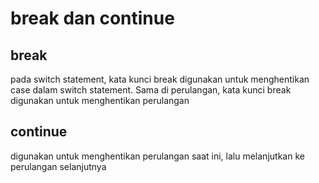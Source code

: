 # break dan continue

## break

pada switch statement, kata kunci break digunakan untuk menghentikan case dalam switch statement.
Sama di perulangan, kata kunci break digunakan untuk menghentikan perulangan

## continue

digunakan untuk menghentikan perulangan saat ini, lalu melanjutkan ke perulangan selanjutnya